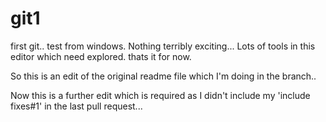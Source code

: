 # git1
first git.. test from windows.
Nothing terribly exciting... 
Lots of tools in this editor which need explored.
thats it for now.


So this is an edit of the original readme file which I'm doing in the branch.. 

Now this is a further edit which is required as I didn't include my 'include fixes#1' in the last pull request...

